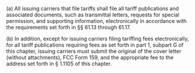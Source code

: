 (a) All issuing carriers that file tariffs shall file all tariff publications and associated documents, such as transmittal letters, requests for special permission, and supporting information, electronically in accordance with the requirements set forth in §§ 61.13 through 61.17.

(b) In addition, except for issuing carriers filing tariffing fees electronically, for all tariff publications requiring fees as set forth in part 1, subpart G of this chapter, issuing carriers must submit the original of the cover letter (without attachments), FCC Form 159, and the appropriate fee to the address set forth in § 1.1105 of this chapter.

